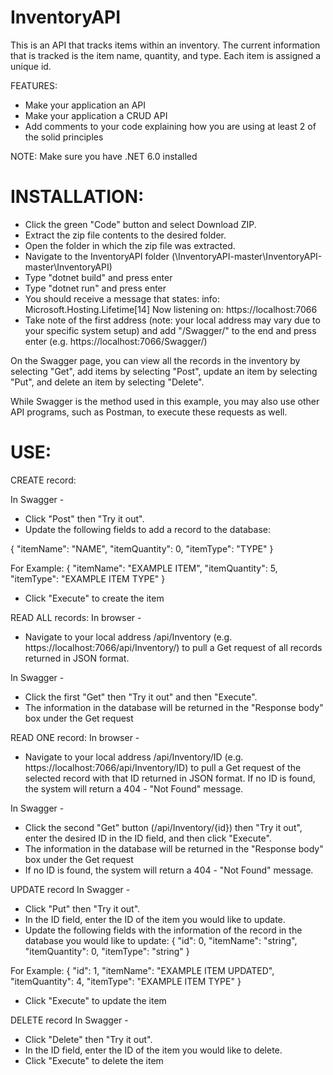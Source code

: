 # InventoryAPI

This is an API that tracks items within an inventory. The current information that is tracked is the item name, quantity, and type. Each item is assigned a unique id.

FEATURES:
* Make your application an API
* Make your application a CRUD API
* Add comments to your code explaining how you are using at least 2 of the solid principles


NOTE:
Make sure you have .NET 6.0 installed

# INSTALLATION:
* Click the green "Code" button and select Download ZIP.
* Extract the zip file contents to the desired folder.
* Open the folder in which the zip file was extracted.
* Navigate to the InventoryAPI folder (\InventoryAPI-master\InventoryAPI-master\InventoryAPI)
* Type "dotnet build" and press enter
* Type "dotnet run" and press enter
* You should receive a message that states:
      info: Microsoft.Hosting.Lifetime[14]
      Now listening on: https://localhost:7066
* Take note of the first address (note: your local address may vary due to your specific system setup) and add "/Swagger/" to the end and press enter (e.g. https://localhost:7066/Swagger/)

On the Swagger page, you can view all the records in the inventory by selecting "Get", add items by selecting "Post", update an item by selecting "Put", and delete an item by selecting "Delete". 

While Swagger is the method used in this example, you may also use other API programs, such as Postman, to execute these requests as well.

# USE:
CREATE record:

In Swagger - 
 * Click "Post" then "Try it out".
 * Update the following fields to add a record to the database:

{
  "itemName": "NAME",
  "itemQuantity": 0,
  "itemType": "TYPE"
}

For Example:
{
  "itemName": "EXAMPLE ITEM",
  "itemQuantity": 5,
  "itemType": "EXAMPLE ITEM TYPE"
}

 * Click "Execute" to create the item

READ ALL records:
In browser - 
 * Navigate to your local address /api/Inventory (e.g. https://localhost:7066/api/Inventory/) to pull a Get request of all records returned in JSON format.

In Swagger - 
 * Click the first "Get" then "Try it out" and then "Execute".
 * The information in the database will be returned in the "Response body" box under the Get request

READ ONE record:
In browser - 
 * Navigate to your local address /api/Inventory/ID (e.g. https://localhost:7066/api/Inventory/ID) to pull a Get request of the selected record with that ID returned in JSON format. If no ID is found, the system will return a 404 - "Not Found" message.

In Swagger - 
 * Click the second "Get" button (/api/Inventory/{id}) then "Try it out", enter the desired ID in the ID field, and then click "Execute".
 * The information in the database will be returned in the "Response body" box under the Get request
 * If no ID is found, the system will return a 404 - "Not Found" message.


UPDATE record
In Swagger - 
 * Click "Put" then "Try it out".
 * In the ID field, enter the ID of the item you would like to update.
 * Update the following fields with the information of the record in the database you would like to update:
{
  "id": 0,
  "itemName": "string",
  "itemQuantity": 0,
  "itemType": "string"
}

For Example:
{
  "id": 1,
  "itemName": "EXAMPLE ITEM UPDATED",
  "itemQuantity": 4,
  "itemType": "EXAMPLE ITEM TYPE"
}

 * Click "Execute" to update the item


DELETE record
In Swagger - 
 * Click "Delete" then "Try it out".
 * In the ID field, enter the ID of the item you would like to delete.
 * Click "Execute" to delete the item
